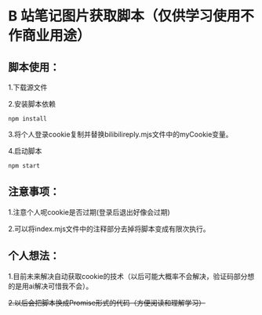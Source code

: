 <!--
 * @name: 
 * @msg: 
 * @param: 
 * @return: 
-->
# B 站笔记图片获取脚本（仅供学习使用不作商业用途）

## 脚本使用：

1.下载源文件

2.安装脚本依赖

```
npm install
```
3.将个人登录cookie复制并替换bilibilireply.mjs文件中的myCookie变量。

4.启动脚本
```
npm start
```

## 注意事项：
1.注意个人呢cookie是否过期(登录后退出好像会过期)

2.可以将index.mjs文件中的注释部分去掉将脚本变成有限次执行。

## 个人想法：
1.目前未来解决自动获取cookie的技术（以后可能大概率不会解决，验证码部分想的是用ai解决可惜我不会）。

~~2.以后会把脚本换成Promise形式的代码（方便阅读和理解学习）~~ 

### 